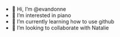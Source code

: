 - 👋 Hi, I’m @evandonne
- 👀 I’m interested in piano
- 🌱 I’m currently learning how to use github
- 💞️ I’m looking to collaborate with Natalie

<!---
evandonne/evandonne is a ✨ special ✨ repository because its `README.md` (this file) appears on your GitHub profile.
You can click the Preview link to take a look at your changes.
--->
